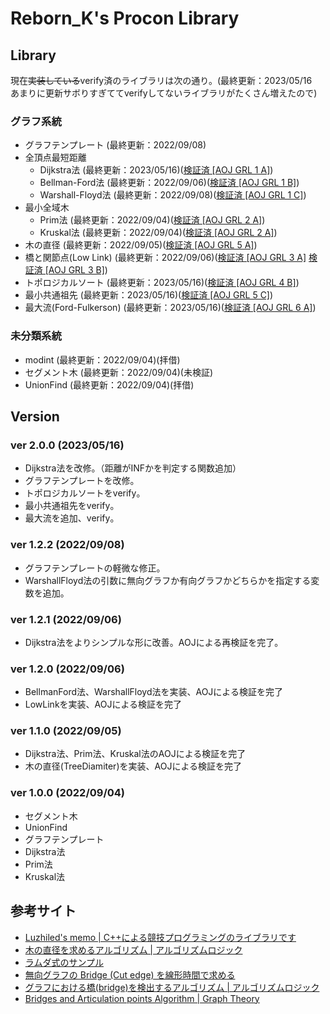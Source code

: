 # Reborn_K's Procon Library

## Library

現在~~実装している~~verify済のライブラリは次の通り。(最終更新：2023/05/16　あまりに更新サボりすぎててverifyしてないライブラリがたくさん増えたので)

### グラフ系統

 - グラフテンプレート (最終更新：2022/09/08)
 - 全頂点最短距離
    - Dijkstra法 (最終更新：2023/05/16)([検証済 \[AOJ GRL 1 A\]](https://onlinejudge.u-aizu.ac.jp/recent_judges/GRL_1_A/judge/7801557/Reborn_K/C++17))
    - Bellman-Ford法 (最終更新：2022/09/06)([検証済 \[AOJ GRL 1 B\]](https://onlinejudge.u-aizu.ac.jp/courses/library/5/GRL/1/GRL_1_B))
    - Warshall-Floyd法 (最終更新：2022/09/08)([検証済 \[AOJ GRL 1 C\]](https://onlinejudge.u-aizu.ac.jp/courses/library/5/GRL/1/GRL_1_C))
 - 最小全域木
    - Prim法 (最終更新：2022/09/04)([検証済 \[AOJ GRL 2 A\]](https://onlinejudge.u-aizu.ac.jp/courses/library/5/GRL/2/GRL_2_A))
    - Kruskal法 (最終更新：2022/09/04)([検証済 \[AOJ GRL 2 A\]](https://onlinejudge.u-aizu.ac.jp/courses/library/5/GRL/2/GRL_2_A))
 - 木の直径 (最終更新：2022/09/05)([検証済 \[AOJ GRL 5 A\]](https://onlinejudge.u-aizu.ac.jp/courses/library/5/GRL/all/GRL_5_A))
 - 橋と関節点(Low Link) (最終更新：2022/09/06)([検証済 \[AOJ GRL 3 A\]](https://onlinejudge.u-aizu.ac.jp/courses/library/5/GRL/3/GRL_3_A) [検証済 \[AOJ GRL 3 B\]](https://onlinejudge.u-aizu.ac.jp/courses/library/5/GRL/3/GRL_3_B))
 - トポロジカルソート (最終更新：2023/05/16)([検証済 \[AOJ GRL 4 B\]](https://onlinejudge.u-aizu.ac.jp/recent_judges/GRL_4_B/judge/7801592/Reborn_K/C++17))
 - 最小共通祖先 (最終更新：2023/05/16)([検証済 \[AOJ GRL 5 C\]](https://onlinejudge.u-aizu.ac.jp/recent_judges/GRL_5_C/judge/7801609/Reborn_K/C++17))
 - 最大流(Ford-Fulkerson) (最終更新：2023/05/16)([検証済 \[AOJ GRL 6 A\]](https://onlinejudge.u-aizu.ac.jp/recent_judges/GRL_6_A/judge/7803036/Reborn_K/C++17))

### 未分類系統

 - modint (最終更新：2022/09/04)(拝借)
 - セグメント木 (最終更新：2022/09/04)(未検証)
 - UnionFind (最終更新：2022/09/04)(拝借)

## Version

### ver 2.0.0 (2023/05/16)
 - Dijkstra法を改修。（距離がINFかを判定する関数追加）
 - グラフテンプレートを改修。
 - トポロジカルソートをverify。
 - 最小共通祖先をverify。
 - 最大流を追加、verify。

### ver 1.2.2 (2022/09/08)
 - グラフテンプレートの軽微な修正。
 - WarshallFloyd法の引数に無向グラフか有向グラフかどちらかを指定する変数を追加。

### ver 1.2.1 (2022/09/06)
 - Dijkstra法をよりシンプルな形に改善。AOJによる再検証を完了。

### ver 1.2.0 (2022/09/06)
 - BellmanFord法、WarshallFloyd法を実装、AOJによる検証を完了
 - LowLinkを実装、AOJによる検証を完了

### ver 1.1.0 (2022/09/05)
 - Dijkstra法、Prim法、Kruskal法のAOJによる検証を完了
 - 木の直径(TreeDiamiter)を実装、AOJによる検証を完了

### ver 1.0.0 (2022/09/04)
 - セグメント木
 - UnionFind
 - グラフテンプレート
 - Dijkstra法
 - Prim法
 - Kruskal法

## 参考サイト
 - [Luzhiled's memo | C++による競技プログラミングのライブラリです](https://ei1333.github.io/luzhiled/)
 - [木の直径を求めるアルゴリズム | アルゴリズムロジック](https://algo-logic.info/tree-diameter/)
 - [ラムダ式のサンプル](https://perogram.hateblo.jp/entry/2020/06/22/111303)
 - [無向グラフの Bridge (Cut edge) を線形時間で求める](https://medium.com/@yukihira/%E7%84%A1%E5%90%91%E3%82%B0%E3%83%A9%E3%83%95%E3%81%AE-bridge-cut-edge-%E3%82%92%E7%B7%9A%E5%BD%A2%E6%99%82%E9%96%93%E3%81%A7%E6%B1%82%E3%82%81%E3%82%8B-b57d4e5458da)
 - [グラフにおける橋(bridge)を検出するアルゴリズム | アルゴリズムロジック](https://algo-logic.info/bridge-lowlink/)
 - [Bridges and Articulation points Algorithm | Graph Theory](https://www.youtube.com/watch?v=aZXi1unBdJA&t=715s)